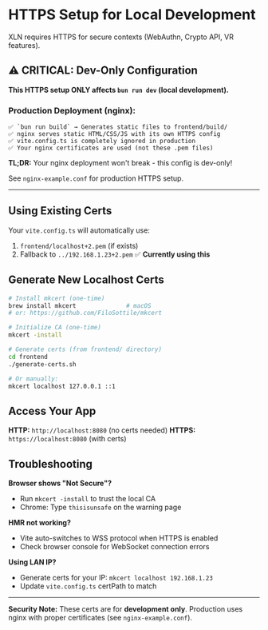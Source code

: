 # HTTPS Setup for Local Development

XLN requires HTTPS for secure contexts (WebAuthn, Crypto API, VR features).

## ⚠️ **CRITICAL: Dev-Only Configuration**

**This HTTPS setup ONLY affects `bun run dev` (local development).**

### **Production Deployment (nginx):**

```
✅ `bun run build` → Generates static files to frontend/build/
✅ nginx serves static HTML/CSS/JS with its own HTTPS config
✅ vite.config.ts is completely ignored in production
✅ Your nginx certificates are used (not these .pem files)
```

**TL;DR:** Your nginx deployment won't break - this config is dev-only!

See `nginx-example.conf` for production HTTPS setup.

---

## Using Existing Certs

Your `vite.config.ts` will automatically use:
1. `frontend/localhost+2.pem` (if exists)
2. Fallback to `../192.168.1.23+2.pem` ✅ **Currently using this**

## Generate New Localhost Certs

```bash
# Install mkcert (one-time)
brew install mkcert              # macOS
# or: https://github.com/FiloSottile/mkcert

# Initialize CA (one-time)
mkcert -install

# Generate certs (from frontend/ directory)
cd frontend
./generate-certs.sh

# Or manually:
mkcert localhost 127.0.0.1 ::1
```

## Access Your App

**HTTP:**  `http://localhost:8080` (no certs needed)
**HTTPS:** `https://localhost:8080` (with certs)

## Troubleshooting

**Browser shows "Not Secure"?**
- Run `mkcert -install` to trust the local CA
- Chrome: Type `thisisunsafe` on the warning page

**HMR not working?**
- Vite auto-switches to WSS protocol when HTTPS is enabled
- Check browser console for WebSocket connection errors

**Using LAN IP?**
- Generate certs for your IP: `mkcert localhost 192.168.1.23`
- Update `vite.config.ts` certPath to match

---

**Security Note:** These certs are for **development only**. Production uses nginx with proper certificates (see `nginx-example.conf`).
